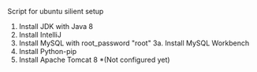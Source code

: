 Script for ubuntu silient setup

1. Install JDK with Java 8
2. Install IntelliJ
3. Install MySQL with root_password "root"
    3a. Install MySQL Workbench
4. Install Python-pip
5. Install Apache Tomcat 8 *(Not configured yet)
